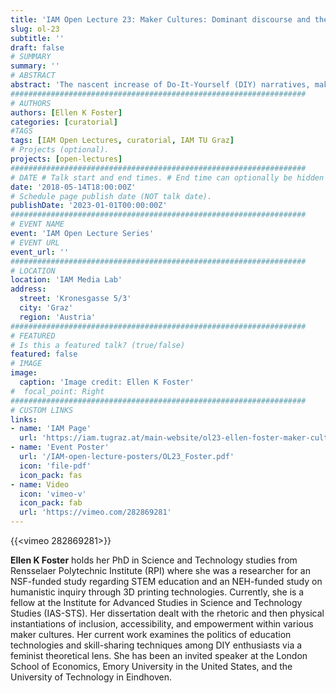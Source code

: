 ```yaml
---
title: 'IAM Open Lecture 23: Maker Cultures: Dominant discourse and the possibility of heterogeneous practices'
slug: ol-23
subtitle: ''
draft: false
# SUMMARY
summary: ''
# ABSTRACT 
abstract: 'The nascent increase of Do-It-Yourself (DIY) narratives, makerspaces, and fab labs in many major cities world-wide has given the promise of a more democratizing approach to technology development, design, and science-based research. These spaces allow for the open sharing of tools, knowledges, and the building of communities of practice toward prototyping new technologies or modifying existing tech with supposedly inclusionary aims. Not all views of these practices are laudatory, however, with critics pointing to issues of consumerism, a Western-centric focus, an inherent preference for tech elites, and thus a failure to enact actual diversification, revolutions in technology development, and democratization. While also taking a critical stance, this talk proposes that things are neither completely positive nor negative, and that possibilities exist for heterogeneous technology cultures (such as feminist tech; queer tech; indigenous knowledges) apart from dominant technocentric or technocratic discourse.'
##################################################################
# AUTHORS 
authors: [Ellen K Foster]
categories: [curatorial]
#TAGS
tags: [IAM Open Lectures, curatorial, IAM TU Graz]
# Projects (optional).
projects: [open-lectures]
##################################################################
# DATE # Talk start and end times. # End time can optionally be hidden by prefixing the line with `#`.
date: '2018-05-14T18:00:00Z'
# Schedule page publish date (NOT talk date).
publishDate: '2023-01-01T00:00:00Z'
##################################################################
# EVENT NAME 
event: 'IAM Open Lecture Series'
# EVENT URL 
event_url: ''
##################################################################
# LOCATION 
location: 'IAM Media Lab'
address:
  street: 'Kronesgasse 5/3'
  city: 'Graz'
  region: 'Austria'
##################################################################
# FEATURED
# Is this a featured talk? (true/false)
featured: false
# IMAGE 
image:
  caption: 'Image credit: Ellen K Foster'
#  focal_point: Right
##################################################################
# CUSTOM LINKS 
links:
- name: 'IAM Page'
  url: 'https://iam.tugraz.at/main-website/ol23-ellen-foster-maker-cultures-dominant-discourse-and-the-possibility-of-heterogeneous-practices/'
- name: 'Event Poster'
  url: '/IAM-open-lecture-posters/OL23_Foster.pdf'
  icon: 'file-pdf'
  icon_pack: fas
- name: Video
  icon: 'vimeo-v'
  icon_pack: fab
  url: 'https://vimeo.com/282869281'
---
```


{{<vimeo 282869281>}}

**Ellen K Foster** holds her PhD in Science and Technology studies from Rensselaer Polytechnic Institute (RPI) where she was a researcher for an NSF-funded study regarding STEM education and an NEH-funded study on humanistic inquiry through 3D printing technologies. Currently, she is a fellow at the Institute for Advanced Studies in Science and Technology Studies (IAS-STS). Her dissertation dealt with the rhetoric and then physical instantiations of inclusion, accessibility, and empowerment within various maker cultures. Her current work examines the politics of education technologies and skill-sharing techniques among DIY enthusiasts via a feminist theoretical lens. She has been an invited speaker at the London School of Economics, Emory University in the United States, and the University of Technology in Eindhoven.
<!--
IAM Open Lecture #23  
Ellen Foster  
Maker Cultures: Dominant discourse and the possibility of heterogeneous practices  
18:00 Monday 14 May 2018  
IAM Media Lab, Kronesgasse 5/III

Event poster https://iam.tugraz.at/wp-content/uploads/2018/05/OL23_Foster.pdf

Original post: https://iam.tugraz.at/2018/04/ol_foster/
-->